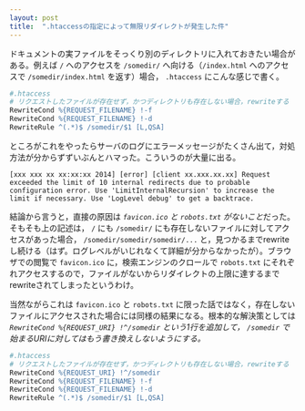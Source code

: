 ```yaml
---
layout: post
title:  ".htaccessの指定によって無限リダイレクトが発生した件"
---
```


ドキュメントの実ファイルをそっくり別のディレクトリに入れておきたい場合がある。例えば `/` へのアクセスを `/somedir/` へ向ける（`/index.html` へのアクセスで `/somedir/index.html` を返す）場合， `.htaccess` にこんな感じで書く。

```apache
#.htaccess
# リクエストしたファイルが存在せず，かつディレクトリも存在しない場合，rewriteする
RewriteCond %{REQUEST_FILENAME} !-f
RewriteCond %{REQUEST_FILENAME} !-d
RewriteRule ^(.*)$ /somedir/$1 [L,QSA]
```

ところがこれをやったらサーバのログにエラーメッセージがたくさん出て，対処方法が分からずずいぶんとハマった。こういうのが大量に出る。

```
[xxx xxx xx xx:xx:xx 2014] [error] [client xx.xxx.xx.xx] Request exceeded the limit of 10 internal redirects due to probable configuration error. Use 'LimitInternalRecursion' to increase the limit if necessary. Use 'LogLevel debug' to get a backtrace.
```

結論から言うと，直接の原因は <em>`favicon.ico` と `robots.txt` がないこと</em>だった。そもそも上の記述は， `/` にも `/somedir/` にも存在しないファイルに対してアクセスがあった場合， `/somedir/somedir/somedir/...` と，見つかるまでrewriteし続ける（はず。ログレベルがいじれなくて詳細が分からなかったが）。ブラウザでの閲覧で `favicon.ico` に，検索エンジンのクロールで `robots.txt` にそれぞれアクセスするので，ファイルがないからリダイレクトの上限に達するまでrewriteされてしまったというわけ。

当然ながらこれは `favicon.ico` と `robots.txt` に限った話ではなく，存在しないファイルにアクセスされた場合には同様の結果になる。根本的な解決策としては <em>`RewriteCond %{REQUEST_URI} !^/somedir` という1行を追加して， `/somedir` で始まるURIに対してはもう書き換えしないようにする。</em>

```apache
#.htaccess
# リクエストしたファイルが存在せず，かつディレクトリも存在しない場合，rewriteする
RewriteCond %{REQUEST_URI} !^/somedir
RewriteCond %{REQUEST_FILENAME} !-f
RewriteCond %{REQUEST_FILENAME} !-d
RewriteRule ^(.*)$ /somedir/$1 [L,QSA]
```

